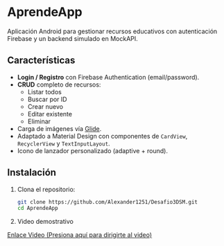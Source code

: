 # AprendeApp

Aplicación Android para gestionar recursos educativos con autenticación Firebase y un backend simulado en MockAPI.

## Características

- **Login / Registro** con Firebase Authentication (email/password).  
- **CRUD** completo de recursos:  
  - Listar todos  
  - Buscar por ID  
  - Crear nuevo  
  - Editar existente  
  - Eliminar  
- Carga de imágenes vía [Glide](https://github.com/bumptech/glide).  
- Adaptado a Material Design con componentes de `CardView`, `RecyclerView` y `TextInputLayout`.  
- Icono de lanzador personalizado (adaptive + round).  

## Instalación

1. Clona el repositorio:
   ```bash
   git clone https://github.com/Alexander1251/Desafio3DSM.git
   cd AprendeApp
2. Video demostrativo
   
[Enlace Video (Presiona aquí para dirigirte al video)](https://udbedu-my.sharepoint.com/:v:/g/personal/ah211671_alumno_udb_edu_sv/Ec7Cmc8oLUtNseRwv4BapLwBumO4BDvk6ed9rLH5Hnfndw?e=0ygMV8&nav=eyJyZWZlcnJhbEluZm8iOnsicmVmZXJyYWxBcHAiOiJTdHJlYW1XZWJBcHAiLCJyZWZlcnJhbFZpZXciOiJTaGFyZURpYWxvZy1MaW5rIiwicmVmZXJyYWxBcHBQbGF0Zm9ybSI6IldlYiIsInJlZmVycmFsTW9kZSI6InZpZXcifX0%3D)
